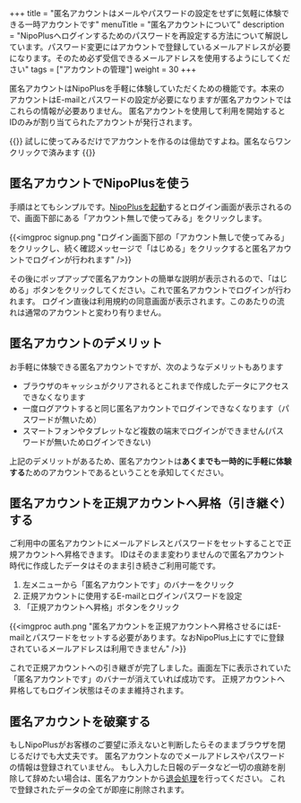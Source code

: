 +++
title = "匿名アカウントはメールやパスワードの設定をせずに気軽に体験できる一時アカウントです"
menuTitle = "匿名アカウントについて"
description = "NipoPlusへログインするためのパスワードを再設定する方法について解説しています。パスワード変更にはアカウントで登録しているメールアドレスが必要になります。そのため必ず受信できるメールアドレスを使用するようにしてください"
tags = ["アカウントの管理"]
weight = 30
+++

匿名アカウントはNipoPlusを手軽に体験していただくための機能です。本来のアカウントはE-mailとパスワードの設定が必要になりますが匿名アカウントではこれらの情報が必要ありません。
匿名アカウントを使用して利用を開始するとIDのみが割り当てられたアカウントが発行されます。

{{<alice pos="right" icon="ok">}}
試しに使ってみるだけでアカウントを作るのは億劫ですよね。匿名ならワンクリックで済みます
{{</alice>}}

## 匿名アカウントでNipoPlusを使う

手順はとてもシンプルです。[NipoPlusを起動](https://nipo-plus.web.app/)するとログイン画面が表示されるので、画面下部にある「アカウント無しで使ってみる」をクリックします。

{{<imgproc signup.png "ログイン画面下部の「アカウント無しで使ってみる」をクリックし、続く確認メッセージで「はじめる」をクリックすると匿名アカウントでログインが行われます" />}}

その後にポップアップで匿名アカウントの簡単な説明が表示されるので、「はじめる」ボタンをクリックしてください。これで匿名アカウントでログインが行われます。
ログイン直後は利用規約の同意画面が表示されます。このあたりの流れは通常のアカウントと変わり有りません。

## 匿名アカウントのデメリット

お手軽に体験できる匿名アカウントですが、次のようなデメリットもあります

- ブラウザのキャッシュがクリアされるとこれまで作成したデータにアクセスできなくなります
- 一度ログアウトすると同じ匿名アカウントでログインできなくなります（パスワードが無いため）
- スマートフォンやタブレットなど複数の端末でログインができません(パスワードが無いためログインできない)

上記のデメリットがあるため、匿名アカウントは**あくまでも一時的に手軽に体験する**ためのアカウントであるということを承知してください。

## 匿名アカウントを正規アカウントへ昇格（引き継ぐ）する

ご利用中の匿名アカウントにメールアドレスとパスワードをセットすることで正規アカウントへ昇格できます。
IDはそのまま変わりませんので匿名アカウント時代に作成したデータはそのまま引き続きご利用可能です。

1. 左メニューから「匿名アカウントです」のバナーをクリック
1. 正規アカウントに使用するE-mailとログインパスワードを設定
1. 「正規アカウントへ昇格」ボタンをクリック

{{<imgproc auth.png "匿名アカウントを正規アカウントへ昇格させるにはE-mailとパスワードをセットする必要があります。なおNipoPlus上にすでに登録されているメールアドレスは利用できません" />}}

これで正規アカウントへの引き継ぎが完了しました。画面左下に表示されていた「匿名アカウントです」のバナーが消えていれば成功です。
正規アカウントへ昇格してもログイン状態はそのまま維持されます。

## 匿名アカウントを破棄する

もしNipoPlusがお客様のご要望に添えないと判断したらそのままブラウザを閉じるだけでも大丈夫です。
匿名アカウントなのでメールアドレスやパスワードの情報は登録されていません。
もし入力した日報のデータなど一切の痕跡を削除して辞めたい場合は、匿名アカウントから[退会処理](/remove/org/)を行ってください。
これで登録されたデータの全てが即座に削除されます。
